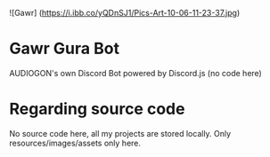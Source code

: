 ![Gawr]
(https://i.ibb.co/yQDnSJ1/Pics-Art-10-06-11-23-37.jpg)
# Gawr Gura Bot
AUDIOGON's own Discord Bot powered by Discord.js (no code here)

# Regarding source code
No source code here, all my projects are stored locally. Only resources/images/assets only here.
